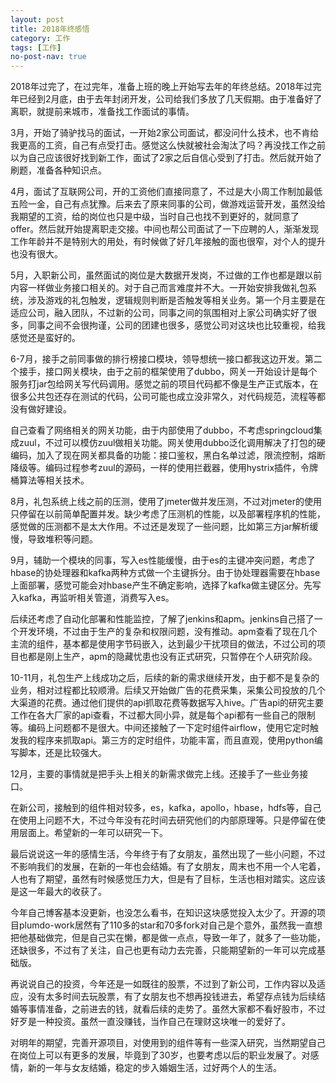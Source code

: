 ```yaml
---
layout: post
title: 2018年终感悟
category: 工作
tags: [工作]
no-post-nav: true
---
```


2018年过完了，在过完年，准备上班的晚上开始写去年的年终总结。2018年过完年已经到2月底，由于去年封闭开发，公司给我们多放了几天假期。由于准备好了离职，就提前来城市，准备找工作面试的事情。

3月，开始了骑驴找马的面试，一开始2家公司面试，都没问什么技术，也不肯给我更高的工资，自己有点受打击。感觉这么快就被社会淘汰了吗？再没找工作之前以为自己应该很好找到新工作，面试了2家之后自信心受到了打击。然后就开始了刷题，准备各种知识点。

4月，面试了互联网公司，开的工资他们直接同意了，不过是大小周工作制加最低五险一金，自己有点犹豫。后来去了原来同事的公司，做游戏运营开发，虽然没给我期望的工资，给的岗位也只是中级，当时自己也找不到更好的，就同意了offer。然后就开始提离职走交接。中间也帮公司面试了一下应聘的人，渐渐发现工作年龄并不是特别大的用处，有时候做了好几年接触的面也很窄，对个人的提升也没有很大。

5月，入职新公司，虽然面试的岗位是大数据开发岗，不过做的工作也都是跟以前内容一样做业务接口相关的。对于自己而言难度并不大。一开始安排我做礼包系统，涉及游戏的礼包触发，逻辑规则判断是否触发等相关业务。第一个月主要是在适应公司，融入团队，不过新的公司，同事之间的氛围相对上家公司确实好了很多，同事之间不会很拘谨，公司的团建也很多，感觉公司对这块也比较重视，给我感觉还是蛮好的。

6-7月，接手之前同事做的排行榜接口模块，领导想统一接口都我这边开发。第二个接手，接口网关模块，由于之前的框架使用了dubbo，网关一开始设计是每个服务打jar包给网关写代码调用。感觉之前的项目代码都不像是生产正式版本，在很多公共包还存在测试的代码，公司可能也成立没非常久，对代码规范，流程等都没有做好建设。

自己查看了网络相关的网关功能，由于内部使用了dubbo，不考虑springcloud集成zuul，不过可以模仿zuul做相关功能。网关使用dubbo泛化调用解决了打包的硬编码，加入了现在网关都具备的功能：接口鉴权，黑白名单过滤，限流控制，熔断降级等。编码过程参考zuul的源码，一样的使用拦截器，使用hystrix插件，令牌桶算法等相关技术。

8月，礼包系统上线之前的压测，使用了jmeter做并发压测，不过对jmeter的使用只停留在以前简单配置并发。缺少考虑了压测机的性能，以及部署程序机的性能，感觉做的压测都不是太大作用。不过还是发现了一些问题，比如第三方jar解析缓慢，导致堆积等问题。

9月，辅助一个模块的同事，写入es性能缓慢，由于es的主键冲突问题，考虑了hbase的协处理器和kafka两种方式做一个主键拆分。由于协处理器需要在hbase上面部署，感觉可能会对hbase产生不确定影响，选择了kafka做主键区分。先写入kafka，再监听相关管道，消费写入es。

后续还考虑了自动化部署和性能监控，了解了jenkins和apm。jenkins自己搭了一个开发环境，不过由于生产的复杂和权限问题，没有推动。apm查看了现在几个主流的组件，基本都是使用字节码嵌入，达到最少干扰项目的做法，不过公司的项目也都是刚上生产，apm的隐藏忧患也没有正式研究，只暂停在个人研究阶段。

10-11月，礼包生产上线成功之后，后续的新的需求继续开发，由于都不是复杂的业务，相对过程都比较顺滑。后续又开始做广告的花费采集，采集公司投放的几个大渠道的花费。通过他们提供的api抓取花费等数据写入hive。广告api的研究主要工作在各大厂家的api查看，不过都大同小异，就是每个api都有一些自己的限制等。编码上问题都不是很大。中间还接触了一下定时组件airflow，使用它定时触发我的程序来抓取api。第三方的定时组件，功能丰富，而且直观，使用python编写脚本，还是比较强大。

12月，主要的事情就是把手头上相关的新需求做完上线。还接手了一些业务接口。

在新公司，接触到的组件相对较多，es，kafka，apollo，hbase，hdfs等，自己在使用上问题不大，不过今年没有花时间去研究他们的内部原理等。只是停留在使用层面上。希望新的一年可以研究一下。

最后说说这一年的感情生活，今年终于有了女朋友，虽然出现了一些小问题，不过不影响我们的发展，在新的一年也会结婚。有了女朋友，周末也不用一个人宅着，人也有了期望，虽然有时候感觉压力大，但是有了目标，生活也相对踏实。这应该是这一年最大的收获了。

今年自己博客基本没更新，也没怎么看书，在知识这块感觉投入太少了。开源的项目plumdo-work居然有了110多的star和70多fork对自己是个意外，虽然我一直想把他基础做完，但是自己实在懒，都是做一点点，导致一年了，就多了一些功能，还缺很多，不过有了关注，自己也更有动力去完善，只能期望新的一年可以完成基础版。

再说说自己的投资，今年还是一如既往的股票，不过到了新公司，工作内容以及适应，没有太多时间去玩股票，有了女朋友也不想再投钱进去，希望存点钱为后续结婚等事情准备，之前进去的钱，就看后续的走势了。虽然大家都不看好股市，不过好歹是一种投资。虽然一直没赚钱，当作自己在理财这块唯一的爱好了。

对明年的期望，完善开源项目，对使用到的组件等有一些深入研究，当然期望自己在岗位上可以有更多的发展，毕竟到了30岁，也要考虑以后的职业发展了。对感情，新的一年与女友结婚，稳定的步入婚姻生活，过好两个人的生活。





